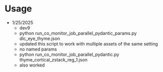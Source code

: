 

# Usage 
+ 1/25/2025
    + dev9
    + python run_co_monitor_job_parallel_pydantic_params.py dlc_eye_thyme.json
    + updated this script to work with multiple assets of the same setting
    + no named params
    + python run_co_monitor_job_parallel_pydantic.py thyme_cortical_zstack_reg_1.json 
    + also worked